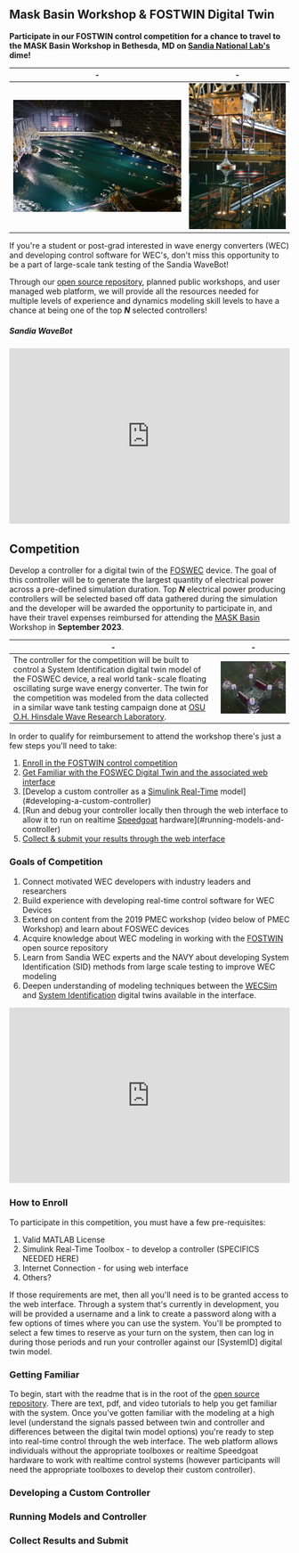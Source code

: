 ## Mask Basin Workshop & FOSTWIN Digital Twin <!-- omit in toc -->

**Participate in our FOSTWIN control competition for a chance to travel to the MASK Basin Workshop in Bethesda, MD on [Sandia National Lab's](https://energy.sandia.gov/programs/renewable-energy/water-power/) dime!**  


<!-- Make a table for aligning images -->

| - | - |
|---|---|
| ![](images/mask_basin.jpeg) | ![](images/wavebot-mask-basin.png) |


If you're a student or post-grad interested in wave energy converters (WEC) and developing control software for WEC's, don't miss this opportunity to be a part of large-scale tank testing of the Sandia WaveBot!  

Through our [open source repository](https://github.com/PMEC-OSU/FOSTWIN), planned public workshops, and user managed web platform, we will provide all the resources needed for multiple levels of experience and dynamics modeling skill levels to have a chance at being one of the top ***N*** selected controllers!


##### Sandia WaveBot <!-- omit in toc -->

<iframe width="560" height="315" src="https://www.youtube.com/embed/c4npWk_-Pjk" title="YouTube video player" style="width:100%;" frameborder="0" allow="accelerometer; autoplay; clipboard-write; encrypted-media; gyroscope; picture-in-picture" allowfullscreen></iframe>

## Competition <!-- omit in toc -->

Develop a controller for a digital twin of the [FOSWEC](https://energy.sandia.gov/foswec-testing-helps-validate-open-source-modeling-code/) device.  The goal of this controller will be to generate the largest quantity of electrical power across a pre-defined simulation duration.  Top ***N*** electrical power producing controllers will be selected based off data gathered during the simulation and the developer will be awarded the opportunity to participate in, and have their travel expenses reimbursed for attending the [MASK Basin](https://www.defense.gov/Multimedia/Photos/igphoto/2001207018/#:~:text=The%20Navy's%20Indoor%20Ocean%20%2D%2D,Carderock%20Division%2C%20located%20in%20Maryland.) Workshop in **September 2023**.

| - | - |
|---|---|
| The controller for the competition will be built to control a System Identification digital twin model of the FOSWEC device, a real world tank-scale floating oscillating surge wave energy converter.  The twin for the competition was modeled from the data collected in a similar wave tank testing campaign done at [OSU O.H. Hinsdale Wave Research Laboratory](https://engineering.oregonstate.edu/facilities/wave-lab). | ![](images/FOSWEC2_HWRL.png) |




In order to qualify for reimbursement to attend the workshop there's just a few steps you'll need to take:

1. [Enroll in the FOSTWIN control competition](#how-to-enroll)
2. [Get Familiar with the FOSWEC Digital Twin and the associated web interface](#getting-familiar) 
3. [Develop a custom controller as a [Simulink Real-Time](https://www.mathworks.com/products/simulink-real-time.html) model](#developing-a-custom-controller)
4. [Run and debug your controller locally then through the web interface to allow it to run on realtime [Speedgoat](https://www.speedgoat.com/) hardware](#running-models-and-controller)
5. [Collect & submit your results through the web interface](#collect-results-and-submit)



### Goals of Competition <!-- omit in toc -->

1. Connect motivated WEC developers with industry leaders and researchers
2. Build experience with developing real-time control software for WEC Devices
3. Extend on content from the 2019 PMEC workshop (video below of PMEC Workshop) and learn about FOSWEC devices
4. Acquire knowledge about WEC modeling in working with the [FOSTWIN](https://github.com/PMEC-OSU/FOSTWIN) open source repository
5. Learn from Sandia WEC experts and the NAVY about developing System Identification (SID) methods from large scale testing to improve WEC modeling
6. Deepen understanding of modeling techniques between the [WECSim](https://wec-sim.github.io/WEC-Sim/master/index.html) and [System Identification](https://github.com/PMEC-OSU/FOSTWIN#system-identification-model) digital twins available in the interface.
 
<iframe width="560" height="315" src="https://www.youtube.com/embed/OUxbaEC2K6Y" title="YouTube video player" frameborder="0" allow="accelerometer; autoplay; clipboard-write; encrypted-media; gyroscope; picture-in-picture" style="width:100%;" allowfullscreen></iframe>

### How to Enroll <!-- omit in toc -->

To participate in this competition, you must have a few pre-requisites:

1. Valid MATLAB License 
2. Simulink Real-Time Toolbox - to develop a controller (SPECIFICS NEEDED HERE)
3. Internet Connection - for using web interface
4. Others?

If those requirements are met, then all you'll need is to be granted access to the web interface.  Through a system that's currently in development, you will be provided a username and a link to create a password along with a few options of times where you can use the system.  You'll be prompted to select a few times to reserve as your turn on the system, then can log in during those periods and run your controller against our [SystemID] digital twin model.

### Getting Familiar <!-- omit in toc -->

To begin, start with the readme that is in the root of the [open source repository](https://github.com/PMEC-OSU/FOSTWIN).  There are text, pdf, and video tutorials to help you get familiar with the system.  Once you've gotten familiar with the modeling at a high level (understand the signals passed between twin and controller and differences between the digital twin model options) you're ready to step into real-time control through the web interface.  The web platform allows individuals without the appropriate toolboxes or realtime Speedgoat hardware to work with realtime control systems (however participants will need the appropriate toolboxes to develop their custom controller). 

### Developing a Custom Controller <!-- omit in toc -->


### Running Models and Controller <!-- omit in toc -->

### Collect Results and Submit <!-- omit in toc -->






